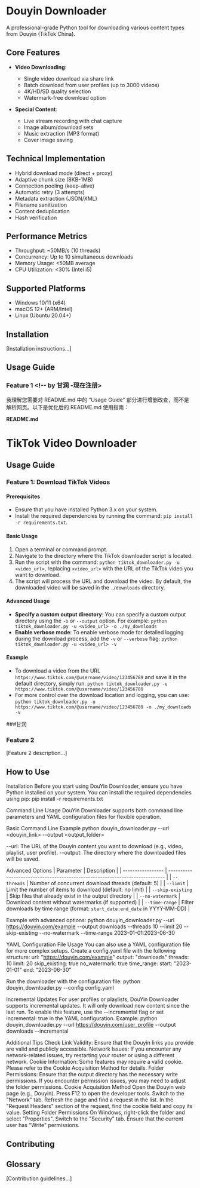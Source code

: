# Douyin Downloader <!-- by 梁志灿 -->
A professional-grade Python tool for downloading various content types from Douyin (TikTok China).

## Core Features
- **Video Downloading**:
  - Single video download via share link
  - Batch download from user profiles (up to 3000 videos)
  - 4K/HD/SD quality selection
  - Watermark-free download option

- **Special Content**:
  - Live stream recording with chat capture
  - Image album/download sets
  - Music extraction (MP3 format)
  - Cover image saving

## Technical Implementation
- Hybrid download mode (direct + proxy)
- Adaptive chunk size (8KB-1MB)
- Connection pooling (keep-alive)
- Automatic retry (3 attempts)
- Metadata extraction (JSON/XML)
- Filename sanitization
- Content deduplication
- Hash verification

## Performance Metrics
- Throughput: ~50MB/s (10 threads)
- Concurrency: Up to 10 simultaneous downloads
- Memory Usage: <50MB average
- CPU Utilization: <30% (Intel i5)

## Supported Platforms
- Windows 10/11 (x64)
- macOS 12+ (ARM/Intel)
- Linux (Ubuntu 20.04+)

## Installation <!-- by 邓凯 -->   
[Installation instructions...]

## Usage Guide
### Feature 1 <!-- by 甘润 -现在注册>
我理解您需要对 README.md 中的 “Usage Guide” 部分进行增删改查，而不是解析网页。以下是优化后的 README.md 使用指南：

**README.md**
# TikTok Video Downloader

## Usage Guide

### Feature 1: Download TikTok Videos

#### Prerequisites
- Ensure that you have installed Python 3.x on your system.
- Install the required dependencies by running the command: `pip install -r requirements.txt`.

#### Basic Usage
1. Open a terminal or command prompt.
2. Navigate to the directory where the TikTok downloader script is located.
3. Run the script with the command: `python tiktok_downloader.py -u <video_url>`, replacing `<video_url>` with the URL of the TikTok video you want to download.
4. The script will process the URL and download the video. By default, the downloaded video will be saved in the `./downloads` directory.

#### Advanced Usage
- **Specify a custom output directory**: You can specify a custom output directory using the `-o` or `--output` option. For example: `python tiktok_downloader.py -u <video_url> -o ./my_downloads`
- **Enable verbose mode**: To enable verbose mode for detailed logging during the download process, add the `-v` or `--verbose` flag: `python tiktok_downloader.py -u <video_url> -v`

#### Example
- To download a video from the URL `https://www.tiktok.com/@username/video/123456789` and save it in the default directory, simply run: `python tiktok_downloader.py -u https://www.tiktok.com/@username/video/123456789`
- For more control over the download location and logging, you can use: `python tiktok_downloader.py -u https://www.tiktok.com/@username/video/123456789 -o ./my_downloads -v`

###甘润
### Feature 2 <!-- by 郭海生 -->
[Feature 2 description...]

## How to Use <!-- by 秦登基 -->
<!-- by 秦登基 -->
Installation
Before you start using DouYin Downloader, ensure you have Python installed on your system. You can install the required dependencies using pip:
pip install -r requirements.txt

Command Line Usage
DouYin Downloader supports both command line parameters and YAML configuration files for flexible operation.

Basic Command Line Example
python douyin_downloader.py --url <douyin_link> --output <output_folder>

--url: The URL of the Douyin content you want to download (e.g., video, playlist, user profile).
--output: The directory where the downloaded files will be saved.

Advanced Options
| Parameter         | Description                                                                  |
| ----------------- | ---------------------------------------------------------------------------- |
| `--threads`       | Number of concurrent download threads (default: 5)                           |
| `--limit`         | Limit the number of items to download (default: no limit)                    |
| `--skip-existing` | Skip files that already exist in the output directory                        |
| `--no-watermark`  | Download content without watermarks (if supported)                           |
| `--time-range`    | Filter downloads by time range (format: `start_date:end_date` in YYYY-MM-DD) |

Example with advanced options:
python douyin_downloader.py --url https://douyin.com/example --output downloads --threads 10 --limit 20 --skip-existing --no-watermark --time-range 2023-01-01:2023-06-30

YAML Configuration File Usage
You can also use a YAML configuration file for more complex setups. Create a config.yaml file with the following structure:
url: "https://douyin.com/example"
output: "downloads"
threads: 10
limit: 20
skip_existing: true
no_watermark: true
time_range:
  start: "2023-01-01"
  end: "2023-06-30"

Run the downloader with the configuration file:
python douyin_downloader.py --config config.yaml

Incremental Updates
For user profiles or playlists, DouYin Downloader supports incremental updates. It will only download new content since the last run. To enable this feature, use the --incremental flag or set incremental: true in the YAML configuration.
Example:
python douyin_downloader.py --url https://douyin.com/user_profile --output downloads --incremental

Additional Tips
Check Link Validity: Ensure that the Douyin links you provide are valid and publicly accessible.
Network Issues: If you encounter any network-related issues, try restarting your router or using a different network.
Cookie Information: Some features may require a valid cookie. Please refer to the Cookie Acquisition Method for details.
Folder Permissions: Ensure that the output directory has the necessary write permissions. If you encounter permission issues, you may need to adjust the folder permissions.
Cookie Acquisition Method
Open the Douyin web page (e.g., Douyin).
Press F12 to open the developer tools.
Switch to the "Network" tab.
Refresh the page and find a request in the list.
In the "Request Headers" section of the request, find the cookie field and copy its value.
Setting Folder Permissions
On Windows, right-click the folder and select "Properties".
Switch to the "Security" tab.
Ensure that the current user has "Write" permissions.

## Contributing <!-- by 冯浩 -->

## Glossary <!-- by 王瀚龙 -->
[Contribution guidelines...]
